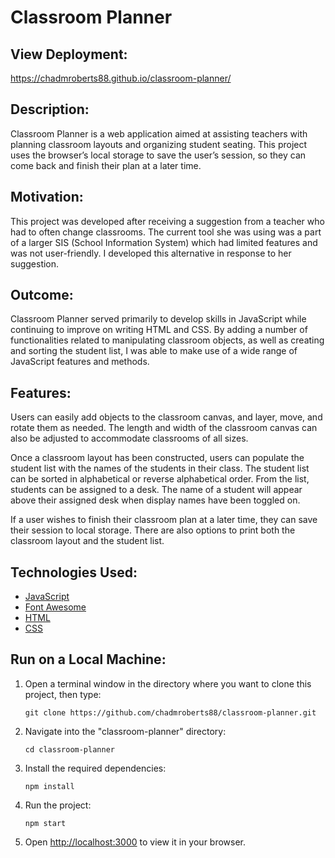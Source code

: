 # Classroom Planner

## View Deployment:

https://chadmroberts88.github.io/classroom-planner/

## Description:

Classroom Planner is a web application aimed at assisting teachers with planning classroom layouts and organizing student seating. This project uses the browser’s local storage to save the user’s session, so they can come back and finish their plan at a later time.

## Motivation:

This project was developed after receiving a suggestion from a teacher who had to often change classrooms. The current tool she was using was a part of a larger SIS (School Information System) which had limited features and was not user-friendly. I developed this alternative in response to her suggestion.

## Outcome:

Classroom Planner served primarily to develop skills in JavaScript while continuing to improve on writing HTML and CSS. By adding a number of functionalities related to manipulating classroom objects, as well as creating and sorting the student list, I was able to make use of a wide range of JavaScript features and methods.

## Features:

Users can easily add objects to the classroom canvas, and layer, move, and rotate them as needed. The length and width of the classroom canvas can also be adjusted to accommodate classrooms of all sizes.

Once a classroom layout has been constructed, users can populate the student list with the names of the students in their class. The student list can be sorted in alphabetical or reverse alphabetical order. From the list, students can be assigned to a desk. The name of a student will appear above their assigned desk when display names have been toggled on.

If a user wishes to finish their classroom plan at a later time, they can save their session to local storage. There are also options to print both the classroom layout and the student list.

## Technologies Used:

- [JavaScript](https://www.javascript.com/)
- [Font Awesome](https://fontawesome.com/)
- [HTML](https://developer.mozilla.org/en-US/docs/Web/HTML)
- [CSS](https://developer.mozilla.org/en-US/docs/Web/CSS)

## Run on a Local Machine:

1. Open a terminal window in the directory where you want to clone this project, then type:

   `git clone https://github.com/chadmroberts88/classroom-planner.git`

2. Navigate into the "classroom-planner" directory:

   `cd classroom-planner`

3. Install the required dependencies:

   `npm install`

4. Run the project:

   `npm start`

5. Open [http://localhost:3000](http://localhost:3000) to view it in your browser.
